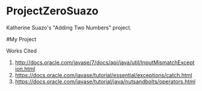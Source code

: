 # ProjectZeroSuazo
Katherine Suazo's "Adding Two Numbers" project.

#My Project

<p> Works Cited </p>

1. http://docs.oracle.com/javase/7/docs/api/java/util/InputMismatchException.html
2. https://docs.oracle.com/javase/tutorial/essential/exceptions/catch.html
3. https://docs.oracle.com/javase/tutorial/java/nutsandbolts/operators.html
